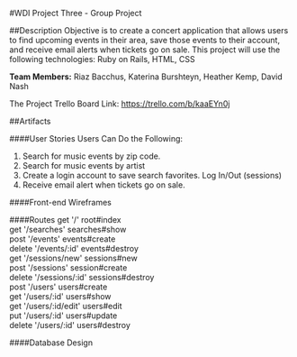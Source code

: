 #WDI Project Three - Group Project

##Description
Objective is to create a concert application that allows users to find upcoming events in their area, save those events to their account, and receive email alerts when tickets go on sale.  This project will use the following technologies:
Ruby on Rails, HTML, CSS

**Team Members:**
Riaz Bacchus, Katerina Burshteyn, Heather Kemp, David Nash

The Project Trello Board Link: https://trello.com/b/kaaEYn0j

##Artifacts

####User Stories
Users Can Do the Following:
1. Search for music events by zip code.
2. Search for music events by artist
5. Create a login account to save search favorites.
   Log In/Out (sessions)
6. Receive email alert when tickets go on sale.

####Front-end Wireframes


####Routes
get '/' root#index<br>
get '/searches' searches#show<br>
post '/events'  events#create<br>
delete '/events/:id'  events#destroy<br>
get '/sessions/new'  sessions#new<br>
post '/sessions'  session#create<br>
delete '/sessions/:id' sessions#destroy<br>
post '/users'  users#create<br>
get '/users/:id'  users#show<br>
get '/users/:id/edit' users#edit<br>
put '/users/:id'  users#update<br>
delete '/users/:id'  users#destroy<br>


####Database Design

